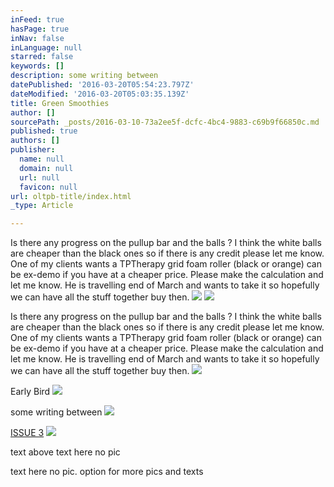 ```yaml
---
inFeed: true
hasPage: true
inNav: false
inLanguage: null
starred: false
keywords: []
description: some writing between
datePublished: '2016-03-20T05:54:23.797Z'
dateModified: '2016-03-20T05:03:35.139Z'
title: Green Smoothies
author: []
sourcePath: _posts/2016-03-10-73a2ee5f-dcfc-4bc4-9883-c69b9f66850c.md
published: true
authors: []
publisher:
  name: null
  domain: null
  url: null
  favicon: null
url: oltpb-title/index.html
_type: Article

---
```

Is there any progress on the pullup bar and the balls ? I think the white balls are cheaper than the black ones so if there is any credit please let me know. One of my clients wants a TPTherapy grid foam roller (black or orange) can be ex-demo if you have at a cheaper price. Please make the calculation and let me know. He is travelling end of March and wants to take it so hopefully we can have all the stuff together buy then.
![](https://s3-us-west-2.amazonaws.com/the-grid-img/p/95c6cd03b4c3a2f1376cdffc02593e1b26251dc5.png)
![](https://s3-us-west-2.amazonaws.com/the-grid-img/p/9b6bf8ccc7a183e463ea39efb8a4c11bb4b222e2.jpg)

Is there any progress on the pullup bar and the balls ? I think the white balls are cheaper than the black ones so if there is any credit please let me know. One of my clients wants a TPTherapy grid foam roller (black or orange) can be ex-demo if you have at a cheaper price. Please make the calculation and let me know. He is travelling end of March and wants to take it so hopefully we can have all the stuff together buy then.
![](https://imgflo.herokuapp.com/graph/vahj1ThiexotieMo/76ad6be43412e0367375a5b454239b52/passthrough.jpg?height=447&input=https%3A%2F%2Fs3-us-west-2.amazonaws.com%2Fthe-grid-img%2Fp%2F9b6bf8ccc7a183e463ea39efb8a4c11bb4b222e2.jpg&width=750)

Early Bird ![](https://s3-us-west-2.amazonaws.com/the-grid-img/p/a12a31635cdbf6df2fcd3add277b27f37a18223f.jpg)

some writing between
![](https://imgflo.herokuapp.com/graph/vahj1ThiexotieMo/0159b6a35535733b310330530f5f334f/passthrough.jpg?height=600&input=https%3A%2F%2Fs3-us-west-2.amazonaws.com%2Fthe-grid-img%2Fp%2Fa12a31635cdbf6df2fcd3add277b27f37a18223f.jpg&width=491)

[ISSUE 3][0]
![](https://imgflo.herokuapp.com/graph/vahj1ThiexotieMo/0159b6a35535733b310330530f5f334f/passthrough.jpg?height=600&input=https%3A%2F%2Fs3-us-west-2.amazonaws.com%2Fthe-grid-img%2Fp%2Fa12a31635cdbf6df2fcd3add277b27f37a18223f.jpg&width=491)

text above text here no pic

text here no pic. option for more pics and texts

[0]: https://thegrid.ai/oltpb/